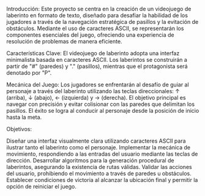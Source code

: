 Introducción:
Este proyecto se centra en la creación de un videojuego de laberinto en formato de texto, diseñado para desafiar la habilidad de los jugadores a través de la navegación estratégica de pasillos y la evitación de obstáculos. Mediante el uso de caracteres ASCII, se representarán los componentes esenciales del juego, ofreciendo una experiencia de resolución de problemas de manera eficiente.

Características Clave:
El videojuego de laberinto adopta una interfaz minimalista basada en caracteres ASCII. Los laberintos se construirán a partir de "#" (paredes) y "." (pasillos), mientras que el protagonista será denotado por "P".

Mecánica del Juego:
Los jugadores se enfrentarán al desafío de guiar al personaje a través del laberinto utilizando las teclas direccionales: ↑ (arriba), ↓ (abajo), ← (izquierda) y → (derecha). El objetivo principal es navegar con precisión y evitar colisionar con las paredes que delimitan los pasillos. El éxito se logra al conducir al personaje desde la posición de inicio hasta la meta.

Objetivos:

Diseñar una interfaz visualmente clara utilizando caracteres ASCII para ilustrar tanto el laberinto como el personaje.
Implementar la mecánica de movimiento, respondiendo a las entradas del usuario mediante las teclas de dirección.
Desarrollar algoritmos para la generación procedural de laberintos, asegurando la existencia de rutas válidas.
Validar las acciones del usuario, prohibiendo el movimiento a través de paredes u obstáculos.
Establecer condiciones de victoria al alcanzar la ubicación final y permitir la opción de reiniciar el juego.